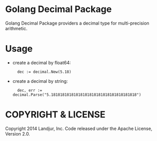 Golang Decimal Package 
=======================

Golang Decimal Package providers a decimal type for multi-precision arithmetic.

Usage
=====

* create a decimal by float64:

		dec := decimal.New(5.18)
	
* create a decimal by string:
	
		dec, err := decimal.Parse("5.18181818181818181818181818181818181818")
		
		
COPYRIGHT & LICENSE
=====================

Copyright 2014 Landjur, Inc. Code released under the Apache License, Version 2.0.
